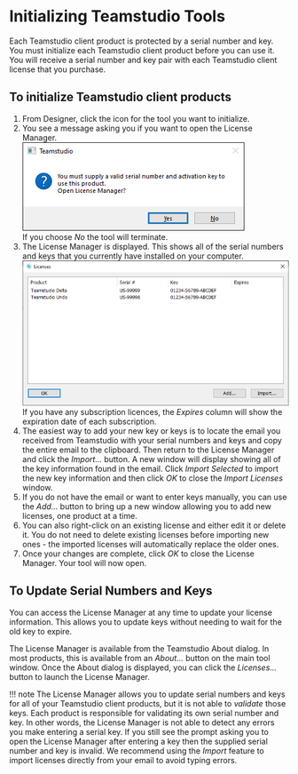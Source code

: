 # Initializing Teamstudio Tools

Each Teamstudio client product is protected by a serial number and key. You must initialize each Teamstudio client product before you can use it. You will receive a serial number and key pair with each Teamstudio client license that you purchase.

## To initialize Teamstudio client products
1. From Designer, click the icon for the tool you want to initialize.
2. You see a message asking you if you want to open the License Manager.  
   ![Open License Manager](img/initializing.png)  
   If you choose *No* the tool will terminate.
3. The License Manager is displayed. This shows all of the serial numbers and keys that you currently have installed on your computer.  
   ![License Manager](img/initializing2.png)
   If you have any subscription licences, the *Expires* column will show the expiration date of each subscription.
4. The easiest way to add your new key or keys is to locate the email you received from Teamstudio with your serial numbers and keys and copy the entire email to the clipboard. Then return to the License Manager and click the *Import...* button. A new window will display showing all of the key information found in the email. Click *Import Selected* to import the new key information and then click *OK* to close the *Import Licenses* window.
5. If you do not have the email or want to enter keys manually, you can use the *Add...* button to bring up a new window allowing you to add new licenses, one product at a time.
6. You can also right-click on an existing license and either edit it or delete it. You do not need to delete existing licenses before importing new ones - the imported licenses will automatically replace the older ones.
7. Once your changes are complete, click *OK* to close the License Manager. Your tool will now open.

## To Update Serial Numbers and Keys
You can access the License Manager at any time to update your license information. This allows you to update keys without needing to wait for the old key to expire.

The License Manager is available from the Teamstudio About dialog. In most products, this is available from an *About...* button on the main tool window. Once the About dialog is displayed, you can click the *Licenses...* button to launch the License Manager.

!!! note
    The License Manager allows you to update serial numbers and keys for all of your Teamstudio client products, but it is not able to *validate* those keys. Each product is responsible for validating
    its own serial number and key. In other words, the License Manager is not able to detect any errors
    you make entering a serial key. If you still see the prompt asking you to open the License Manager after entering a key then the supplied serial number and key is invalid. We recommend using the *Import* feature to import licenses directly from your email to avoid typing errors.